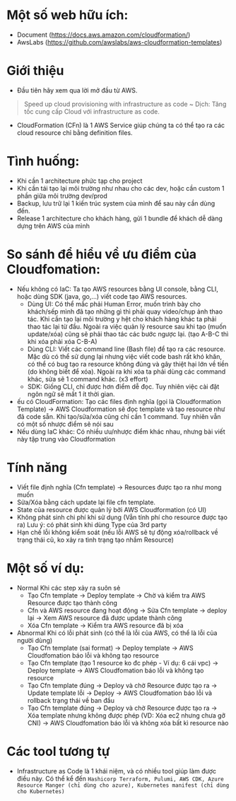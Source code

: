 # Một số web hữu ích:
- Document (https://docs.aws.amazon.com/cloudformation/)
- AwsLabs (https://github.com/awslabs/aws-cloudformation-templates)
# Giới thiệu
- Đầu tiên hãy xem qua lời mở đầu từ AWS.
>Speed up cloud provisioning with infrastructure as code ~ Dịch: Tăng tốc cung cấp Cloud với infrastructure as code.

- CloudFormation (CFn) là 1 AWS Service giúp chúng ta có thể tạo ra các cloud resource chỉ bằng definition files.

# Tình huống:
- Khi cần 1 architecture phức tạp cho project
- Khi cần tái tạo lại môi trường như nhau cho các dev, hoặc cần custom 1 phần giữa môi trường dev/prod
- Backup, lưu trữ lại 1 kiến trúc system của mình để sau này cần dùng đến.
- Release 1 architecture cho khách hàng, gửi 1 bundle để khách dễ dàng dựng trên AWS của mình
# So sánh để hiểu về ưu điểm của Cloudfomation:
- Nếu không có IaC: Ta tạo AWS resources bằng UI console, bằng CLI, hoặc dùng SDK (java, go,…) viết code tạo AWS resources.
    + Dùng UI: Có thể mắc phải Human Error, muốn trình bày cho khách/sếp mình đã tạo những gì thì phải quay video/chụp ảnh thao tác. Khi cần tạo lại môi trường y hệt cho khách hàng khác ta phải thao tác lại từ đầu. Ngoài ra việc quản lý resource sau khi tạo (muốn update/xóa) cũng sẽ phải thao tác các bước ngược lại. (tạo A-B-C thì khi xóa phải xóa C-B-A)
    + Dùng CLI: Viết các command line (Bash file) để tạo ra các resource. Mặc dù có thể sử dụng lại nhưng việc viết code bash rất khó khăn, có thể có bug tạo ra resource không đúng và gây thiệt hại lớn về tiền (do không biết để xóa). Ngoài ra khi xóa ta phải dùng các command khác, sửa sẽ 1 command khác. (x3 effort)
    + SDK: Giống CLI, chỉ được hơn điểm dễ đọc. Tuy nhiên việc cài đặt ngôn ngữ sẽ mất 1 ít thời gian.
- ếu có CloudFormation: Tạo các files định nghĩa (gọi là Cloudformation Template) -> AWS Cloudformation sẽ đọc template và tạo resource như đã code sẵn. Khi tạo/sửa/xóa cũng chỉ cần 1 command. Tuy nhiên vẫn có một số nhược điểm sẽ nói sau
- Nếu dùng IaC khác: Có nhiều ưu/nhược điểm khác nhau, nhưng bài viết này tập trung vào Cloudformation
# Tính năng
- Viết file định nghĩa (Cfn template) -> Resources được tạo ra như mong muốn
- Sửa/Xóa bằng cách update lại file cfn template.
- State của resource được quản lý bởi AWS Cloudformation (có UI)
- Không phát sinh chi phí khi sử dụng (Vẫn tính phí cho resource được tạo ra) Lưu ý: có phát sinh khi dùng Type của 3rd party
- Hạn chế lỗi không kiểm soát (nếu lỗi AWS sẽ tự động xóa/rollback về trạng thái cũ, ko xảy ra tình trạng tạo nhầm Resource)
# Một số ví dụ:
- Normal Khi các step xảy ra suôn sẻ
    + Tạo Cfn template -> Deploy template -> Chờ và kiểm tra AWS Resource được tạo thành công
    + Cfn và AWS resource đang hoạt động -> Sửa Cfn template -> deploy lại -> Xem AWS resource đã được update thành công
    + Xóa Cfn template -> Kiểm tra AWS resource đã bị xóa
- Abnormal Khi có lỗi phát sinh (có thể là lỗi của AWS, có thể là lỗi của người dùng)
    + Tạo Cfn template (sai format) -> Deploy template -> AWS Cloudfomation báo lỗi và không tạo resource
    + Tạo Cfn template (tạo 1 resource ko đc phép - Ví dụ: 6 cái vpc) -> Deploy template -> AWS Cloudfomation báo lỗi và không tạo resource
    + Tạo Cfn template đúng -> Deploy và chờ Resource được tạo ra -> Update template lỗi -> Deploy -> AWS Cloudfomation báo lỗi và rollback trạng thái về ban đầu
    + Tạo Cfn template đúng -> Deploy và chờ Resource được tạo ra -> Xóa template nhưng không được phép (VD: Xóa ec2 nhưng chưa gỡ CNI) -> AWS Cloudfomation báo lỗi và không xóa bất kì resource nào
# Các tool tương tự
- Infrastructure as Code là 1 khái niệm, và có nhiều tool giúp làm được điều này. Có thể kể đến `Hashicorp Terraform, Pulumi, AWS CDK, Azure Resource Manger (chỉ dùng cho azure), Kubernetes manifest (chỉ dùng cho Kubernetes)`
